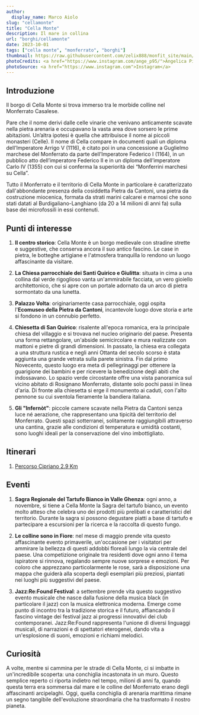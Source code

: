```yaml
---
author:
  display_name: Marco Aiolo
slug: "cellamonte"
title: "Cella Monte"
description: Il mare in collina
url: "borghi/cellamonte"
date: 2023-10-01
tags: ["cella monte", "monferrato", "borghi"]
thumbnail: https://raw.githubusercontent.com/zelix888/monfit_site/main/Images/Thumbnail/Thumbnail_Villages_CellaMonte.jpg
photoCredits: <a href="https://www.instagram.com/ange_p95/">Angelica Piccaluga</a>
photoSource: <a href="https://www.instagram.com">Instagram</a>
---
```


## Introduzione

Il borgo di Cella Monte si trova immerso tra le morbide colline nel Monferrato Casalese.

Pare che il nome derivi dalle celle vinarie che venivano anticamente scavate nella pietra arenaria e occupavano la vasta area dove sorsero le prime abitazioni. Un’altra ipotesi è quella che attribuisce il nome ai piccoli monasteri (Celle). Il nome di Cella compare in documenti quali un diploma dell’Imperatore Arrigo V (1116), è citato poi in una concessione a Guglielmo marchese del Monferrato da parte dell’Imperatore Federico I (1164), in un pubblico atto dell’imperatore Federico II e in un diploma dell’imperatore Carlo IV (1355) con cui si conferma la superiorità dei “Monferrini marchesi su Cella”.

Tutto il Monferrato e il territorio di Cella Monte in particolare è caratterizzato dall'abbondante presenza della cosiddetta Pietra da Cantoni, una pietra da costruzione miocenica, formata da strati marini calcarei e marnosi che sono stati datati al Burdigaliano-Langhiano (da 20 a 14 milioni di anni fa) sulla base dei microfossili in essi contenuti.

## Punti di interesse

1. **Il centro storico**: Cella Monte è un borgo medievale con stradine strette e suggestive, che conserva ancora il suo antico fascino. Le case in pietra, le botteghe artigiane e l'atmosfera tranquilla lo rendono un luogo affascinante da visitare.

2. **La Chiesa parrocchiale dei Santi Quirico e Giulitta**: situata in cima a una collina dal verde rigoglioso vanta un'ammirabile facciata, un vero gioiello architettonico, che si apre con un portale adornato da un arco di pietra sormontato da una lunetta.

3. **Palazzo Volta**: originariamente casa parrocchiale, oggi ospita l'**Ecomuseo della Pietra da Cantoni**, incantevole luogo dove storia e arte si fondono in un connubio perfetto. 

4. **Chiesetta di San Quirico**: risalente all'epoca romanica, era la principale chiesa del villaggio e si trovava nel nucleo originario del paese. Presenta una forma rettangolare, un'abside semicircolare e mura realizzate con mattoni e pietre di grandi dimensioni. In passato, la chiesa era collegata a una struttura rustica e negli anni Ottanta del secolo scorso è stata aggiunta una grande vetrata sulla parete sinistra. Fin dal primo Novecento, questo luogo era meta di pellegrinaggi per ottenere la guarigione dei bambini e per ricevere la benedizione degli abiti che indossavano. Lo spazio verde circostante offre una vista panoramica sul vicino abitato di Rosignano Monferrato, distante solo pochi passi in linea d'aria. Di fronte alla chiesetta si erge il monumento ai caduti, con l'alto pennone su cui sventola fieramente la bandiera italiana.

5. **Gli "Infernòt"**: piccole camere scavate nella Pietra da Cantoni senza luce né aerazione, che rappresentano una tipicità del territorio del Monferrato. Questi spazi sotterranei, solitamente raggiungibili attraverso una cantina, grazie alle condizioni di temperatura e umidità costanti, sono luoghi ideali per la conservazione del vino imbottigliato.

## Itinerari

1. [Percorso Cipriano 2.9 Km](https://monfit.netlify.app/it/blog/cellamonte-percorso_cipriano/)

## Eventi

1. **Sagra Regionale del Tartufo Bianco in Valle Ghenza**: ogni anno, a novembre, si tiene a Cella Monte la Sagra del tartufo bianco, un evento molto atteso che celebra uno dei prodotti più prelibati e caratteristici del territorio. Durante la sagra si possono degustare piatti a base di tartufo e partecipare a escursioni per la ricerca e la raccolta di questo fungo.

2. **Le colline sono in Fiore**: nel mese di maggio prende vita questo affascinante evento primaverile, un'occasione per i visitatori per ammirare la bellezza di questi addobbi floreali lungo la via centrale del paese. Una competizione originale tra residenti dove ogni anno il tema ispiratore si rinnova, regalando sempre nuove sorprese e emozioni.
Per coloro che apprezzano particolarmente le rose, sarà a disposizione una mappa che guiderà alla scoperta degli esemplari più preziosi, piantati nei luoghi più suggestivi del paese. 

3. **Jazz:Re:Found Festival**: a settembre prende vita questo suggestivo evento musicale che nasce dalla fusione della musica black (in particolare il jazz) con la musica elettronica moderna. Emerge come punto di incontro tra la tradizione storica e il futuro, affiancando il fascino vintage dei festival jazz ai progressi innovativi dei club contemporanei. Jazz:Re:Found rappresenta l'unione di diversi linguaggi musicali, di narrazioni e di spettatori eterogenei, dando vita a un'esplosione di suoni, emozioni e richiami melodici.

## Curiosità

A volte, mentre si cammina per le strade di Cella Monte, ci si imbatte in un'incredibile scoperta: una conchiglia incastonata in un muro. Questo semplice reperto ci riporta indietro nel tempo, milioni di anni fa, quando questa terra era sommersa dal mare e le colline del Monferrato erano degli affascinanti arcipelaghi. Oggi, quella conchiglia di arenaria marittima rimane un segno tangibile dell'evoluzione straordinaria che ha trasformato il nostro pianeta.